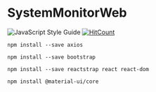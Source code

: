 # SystemMonitorWeb

![JavaScript Style Guide](https://img.shields.io/badge/code_style-standard-brightgreen.svg)  [![HitCount](http://hits.dwyl.com/winterlood/repo/SystemMonitorWeb.svg)](http://hits.dwyl.com/winterlood/repo/SystemMonitorWeb)



~~~
npm install --save axios
~~~

~~~
npm install --save bootstrap

npm install --save reactstrap react react-dom
~~~

~~~
npm install @material-ui/core
~~~
